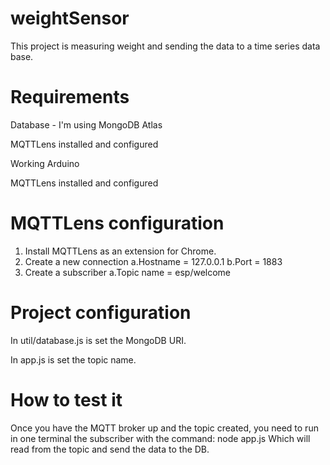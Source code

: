 # weightSensor
This project is measuring weight and sending the data to a time series data base.

# Requirements
 Database - I'm using MongoDB Atlas

 MQTTLens installed and configured

 Working Arduino

 MQTTLens installed and configured


# MQTTLens configuration
1. Install MQTTLens as an extension for Chrome.
2. Create a new connection
     a.Hostname = 127.0.0.1
     b.Port = 1883
3. Create a subscriber
     a.Topic name = esp/welcome


# Project configuration
In util/database.js is set the MongoDB URI.

In app.js is set the topic name.

# How to test it
Once you have the MQTT broker up and the topic created, you need to run in one terminal the subscriber with the command: node app.js
Which will read from the topic and send the data to the DB.

